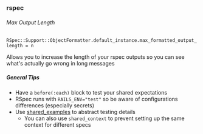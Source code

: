 ### rspec

###### Max Output Length
`RSpec::Support::ObjectFormatter.default_instance.max_formatted_output_length = n`

Allows you to increase the length of your rspec outputs so you can see what's actually go wrong in long messages

##### General Tips
- Have a `before(:each)` block to test your shared expectations
- RSpec runs with `RAILS_ENV="test"` so be aware of configurations differences (especially secrets)
- Use [shared_examples](https://relishapp.com/rspec/rspec-core/v/2-0/docs/example-groups/shared-example-group) to abstract testing details
  - You can also use `shared_context` to prevent setting up the same context for different specs
